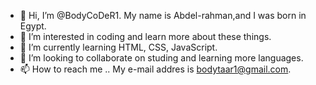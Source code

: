 - 👋 Hi, I’m @BodyCoDeR1. My name is Abdel-rahman,and I was born in Egypt.
- 👀 I’m interested in coding and learn more about these things.
- 🌱 I’m currently learning HTML, CSS, JavaScript.
- 💞️ I’m looking to collaborate on studing and learning more languages.
- 📫 How to reach me .. My e-mail addres is bodytaar1@gmail.com.
